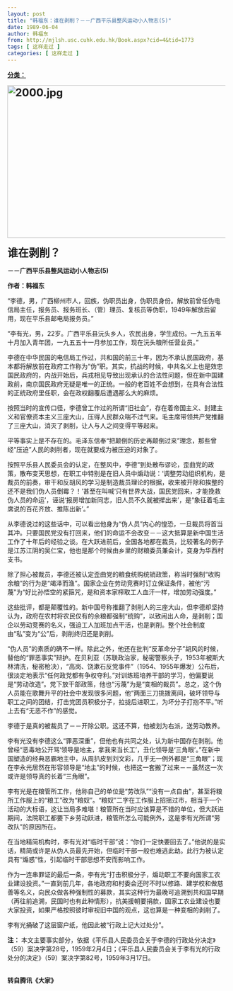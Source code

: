 ```yaml
---
layout: post
title: "韩福东：谁在剥削？－－广西平乐县整风运动小人物志(5)"
date: 1989-06-04
author: 韩福东
from: http://mjlsh.usc.cuhk.edu.hk/Book.aspx?cid=4&tid=1773
tags: [ 这样走过 ]
categories: [ 这样走过 ]
---
```


<div style="margin: 15px 10px 10px 0px;">
 <div>
  <span id="ctl00_ContentPlaceHolder1_chapter1_SubjectLabel" style="font-weight:bold;text-decoration:underline;">
   分类：
  </span>
 </div>
 <p>
  <strong>
   <font size="5">
    <img align="top" alt="2000.jpg" border="0" height="345" src="http://mjlsh.usc.cuhk.edu.hk/medias/contents/1773/2000.jpg" width="590"/>
   </font>
  </strong>
 </p>
 <p>
  <strong>
   <font size="5">
    谁在剥削？
   </font>
  </strong>
 </p>
 <p>
  <strong>
   －－广西平乐县整风运动小人物志(5)
  </strong>
 </p>
 <p>
  <strong>
   作者：韩福东
  </strong>
 </p>
 <p>
  “李德，男，广西柳州市人，回族，伪职员出身，伪职员身份。解放前曾任伪电信局主任，报务员、报务班长、（管）理员、复核员等伪职，1949年解放后留用，现在平乐县邮电局报务员。”
 </p>
 <p>
  “李有光，男，22岁。广西平乐县沅头乡人，农民出身，学生成份。一九五五年十月加入青年团，一九五五十一月参加工作，现在沅头粮所任营业员。”
 </p>
 <p>
  李德在中华民国的电信局工作过，共和国的前三十年，因为不承认民国政府，基本都将解放前在政府工作称为“伪”职。其实，抗战的时候，中共名义上也是效忠国民政府的，内战开始后，兵戎相见导致出现承认的合法性问题，但在新中国建政前，南京国民政府无疑是唯一的正统。一般的老百姓不会想到，在具有合法性的正统政府里任职，会在政权翻覆后遭遇那么大的麻烦。
 </p>
 <p>
  按照当时的宣传口径，李德曾工作过的所谓“旧社会”，存在着帝国主义、封建主义和官僚资本主义三座大山，压得人民群众喘不过气来。毛主席带领共产党推翻了三座大山，消灭了剥削，让人与人之间变得平等起来。
 </p>
 <p>
  平等事实上是不存在的。毛泽东信奉“把颠倒的历史再颠倒过来”理念，那些曾经“压迫”人民的剥削者，现在就要成为被压迫的对象了。
 </p>
 <p>
  按照平乐县人民委员会的认定，在整风中，李德“到处散布谬论，歪曲党的政策，散布变天思想，在职工中特别是在旧人员中煽动说：‘调整劳动组织机构，是裁员的前奏，审干和反胡风的学习是制造裁员理论的根据，收来被开除和挨整的还不是我们伪人员倒霉？！’甚至在叫喊‘只有世界大战，国民党回来，才能挽救伪人员的命运’，诬说‘报房增加新同志，旧人员不久就被撵出来’，是“象征着毛主席说的百花齐放、推陈出新’。”
 </p>
 <p>
  从李德说过的这些话中，可以看出他身为“伪人员”内心的惶恐，一旦裁员将首当其冲。只要国民党没有打回来，他们的命运不会改变－－这大抵算是新中国生活工作了十年后的经验之谈。在大跃进前后，全国各地都在裁员，比较著名的例子是江苏江阴的吴仁宝，他也是那个时候由乡里的财粮委员兼会计，变身为华西村支书。
 </p>
 <p>
  除了担心被裁员，李德还被认定歪曲党的粮食统购统销政策，称当时强制“收购余粮”的行为是“竭泽而渔”。国家企业在劳动竞赛时订立保证条件，被他“污蔑”为“好比孙悟空的紧箍咒，是和资本家榨取工人血汗一样，增加劳动强度。”
 </p>
 <p>
  这些批评，都是颠覆性的。新中国号称推翻了剥削人的三座大山，但李德却坚持认为，政府在农村将农民仅有的余粮都强制“统购”，以致闹出人命，是剥削；国企以劳动竞赛的名义，强迫工人加班加点干活，也是剥削。整个社会制度由“私”变为“公”后，剥削终归还是剥削。
 </p>
 <p>
  “伪人员”的素质的确不一样。除此之外，他还在批判“反革命分子”胡风的时候，替他的“罪恶事实”辩护。在贝利亚（苏联政治家，秘密警察头子，1953年被斯大林清洗，秘密枪决），“高岗、饶漱石反党事件”（1954、1955年爆发）公布后，很淡定地表示“任何政党都有争权夺利。”对训练班培养干部的学习，他偏要说是“劳动改造”。党下放干部政策，他也“污蔑”为是“变相的裁员”。总之，这个伪人员能在歌舞升平的社会中发现很多问题，他“两面三刀挑拨离间，破坏领导与职工之间的团结，打击党团员积极分子，拉拢后进职工，为坏分子打抱不平。”听上去有“无恶不作”的感觉。
 </p>
 <p>
  李德于是真的被裁员了－－开除公职。这还不算，他被划为右派，送劳动教养。
 </p>
 <p>
  李有光没有李德这么“罪恶深重”，但他也有共同之处，认为新中国存在剥削。他曾经“恶毒地公开骂‘领导是地主，拿我来当长工’，丑化领导是‘三角眼’。”在新中国塑造的经典恶霸地主中，从周扒皮到刘文彩，几乎无一例外都是“三角眼”；现在李永光居然在形容领导是“地主”的时候，也把这一套搬了过来－－虽然这一次或许是领导真的长着“三角眼”。
 </p>
 <p>
  李有光是在粮管所工作，他称自己的单位是“劳改队”“没有一点自由”，甚至将粮所工作服上的“粮工”改为“粮奴”。“粮奴”二字在工作服上招摇过市，相当于一个活动的大标语，这让当局多难堪！粮管所在当时应该算是不错的单位，但大跃进期间，法院职工都要下乡劳动跃进，粮管所怎么可能例外，这是李有光所谓“劳改队”的原因所在。
 </p>
 <p>
  在当地精简机构时，李有光对“临时干部”说：“你们一定快要回去了。”他说的是实话，精简或许是从伪人员最先开始，但临时干部一般也难逃此劫。此行为被认定具有“煽惑”性，引起临时干部思想不安而影响工作。
 </p>
 <p>
  作为一连串罪证的最后一条，李有光“打击积极分子，煽动职工不要向国家工农业建设投资。”一直到前几年，各地政府和村委会还时不时以修路、建学校和做慈善等名义，向民众做各种强制性的募款，其实这种行为最晚可追溯到共和国早期（再往前追溯，民国时也有此种情形），抗美援朝要捐款，国家工农业建设也要大家投资，如果严格按照彼时审视旧中国的观点，这也算是一种变相的剥削了。
 </p>
 <p>
  李有光捅破了这层窗户纸，他因此被“行政上记大过处分”。
 </p>
 <p>
  <strong>
   注：
  </strong>
  本文主要事实部分，依据《平乐县人民委员会关于李德的行政处分决定》（59）案决字第28号，1959年2月4日；《平乐县人民委员会关于李有光的行政处分的决定》（59）案决字第82号，1959年3月17日。
 </p>
 <p>
  <br/>
  <strong>
   转自腾讯《大家》
  </strong>
 </p>
</div>

